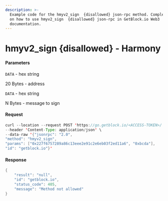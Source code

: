 ```yaml
---
description: >-
  Example code for the hmyv2_sign  {disallowed} json-rpc method. Сomplete guide
  on how to use hmyv2_sign  {disallowed} json-rpc in GetBlock.io Web3
  documentation.
---
```


# hmyv2\_sign {disallowed} - Harmony

#### Parameters

`DATA` - hex string

20 Bytes - address

`DATA` - hex string

N Bytes - message to sign

#### Request

```java
curl --location --request POST 'https://go.getblock.io/<ACCESS-TOKEN>/' \
--header 'Content-Type: application/json' \
--data-raw '{"jsonrpc": "2.0",
"method": "hmyv2_sign",
"params": ["0x227f6757289a86c13eee2e91c2e6eb03f2ed11a6", "0xbcda"],
"id": "getblock.io"}'
```

#### Response

```java
{
    "result": "null",
    "id": "getblock.io",
    "status_code": 405,
    "message": "Method not allowed"
}
```
